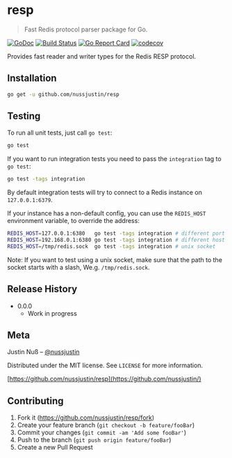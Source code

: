 # resp
> Fast Redis protocol parser package for Go.

[![GoDoc](https://godoc.org/github.com/nussjustin/resp?status.svg)](https://godoc.org/github.com/nussjustin/resp)
[![Build Status](https://travis-ci.org/nussjustin/resp.svg?branch=master)](https://travis-ci.org/nussjustin/resp)
[![Go Report Card](https://goreportcard.com/badge/github.com/nussjustin/resp)](https://goreportcard.com/report/github.com/nussjustin/resp)
[![codecov](https://codecov.io/gh/nussjustin/resp/branch/master/graph/badge.svg)](https://codecov.io/gh/nussjustin/resp)

Provides fast reader and writer types for the Redis RESP protocol.

## Installation

```sh
go get -u github.com/nussjustin/resp
```

## Testing

To run all unit tests, just call `go test`:

```sh
go test
```

If you want to run integration tests you need to pass the `integration` tag to `go test`:

```sh
go test -tags integration
```

By default integration tests will try to connect to a Redis instance on `127.0.0.1:6379`.

If your instance has a non-default config, you can use the `REDIS_HOST` environment variable, to override the address:

```sh
REDIS_HOST=127.0.0.1:6380   go test -tags integration # different port
REDIS_HOST=192.168.0.1:6380 go test -tags integration # different host
REDIS_HOST=/tmp/redis.sock  go test -tags integration # unix socket
```

Note: If you want to test using a unix socket, make sure that the path to the socket starts with a slash,
We.g. `/tmp/redis.sock`.

## Release History

* 0.0.0
    * Work in progress

## Meta

Justin Nuß – [@nussjustin](https://twitter.com/nussjustin)

Distributed under the MIT license. See ``LICENSE`` for more information.

[https://github.com/nussjustin/resp](https://github.com/nussjustin/)

## Contributing

1. Fork it (<https://github.com/nussjustin/resp/fork>)
2. Create your feature branch (`git checkout -b feature/fooBar`)
3. Commit your changes (`git commit -am 'Add some fooBar'`)
4. Push to the branch (`git push origin feature/fooBar`)
5. Create a new Pull Request